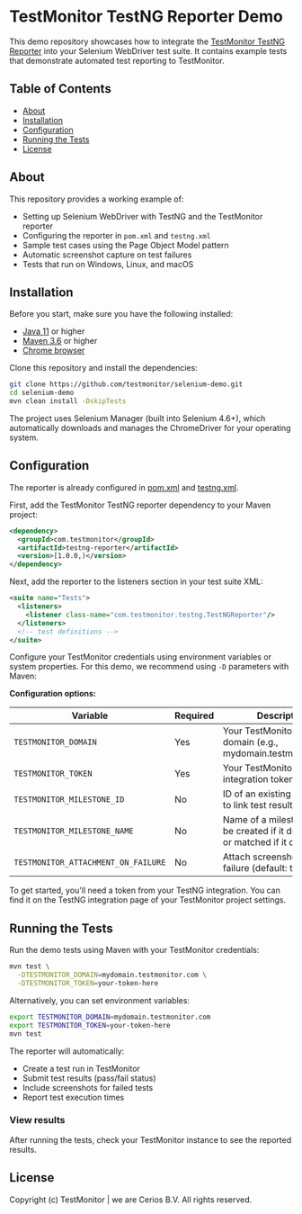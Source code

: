 # TestMonitor TestNG Reporter Demo

This demo repository showcases how to integrate the [TestMonitor TestNG Reporter](https://mvnrepository.com/artifact/com.testmonitor/testng-reporter) into your Selenium WebDriver test suite. It contains example tests that demonstrate automated test reporting to TestMonitor.

## Table of Contents

- [About](#about)
- [Installation](#installation)
- [Configuration](#configuration)
- [Running the Tests](#running-the-tests)
- [License](#license)

## About

This repository provides a working example of:

- Setting up Selenium WebDriver with TestNG and the TestMonitor reporter
- Configuring the reporter in `pom.xml` and `testng.xml`
- Sample test cases using the Page Object Model pattern
- Automatic screenshot capture on test failures
- Tests that run on Windows, Linux, and macOS

## Installation

Before you start, make sure you have the following installed:

- [Java 11](https://www.java.com/) or higher
- [Maven 3.6](https://maven.apache.org/download.cgi) or higher
- [Chrome browser](https://www.google.com/chrome/)

Clone this repository and install the dependencies:

```bash
git clone https://github.com/testmonitor/selenium-demo.git
cd selenium-demo
mvn clean install -DskipTests
```

The project uses Selenium Manager (built into Selenium 4.6+), which automatically downloads and manages the ChromeDriver for your operating system.

## Configuration

The reporter is already configured in [pom.xml](pom.xml) and [testng.xml](testng.xml).

First, add the TestMonitor TestNG reporter dependency to your Maven project:

```xml
<dependency>
  <groupId>com.testmonitor</groupId>
  <artifactId>testng-reporter</artifactId>
  <version>[1.0.0,)</version>
</dependency>
```

Next, add the reporter to the listeners section in your test suite XML:

```xml
<suite name="Tests">
  <listeners>
    <listener class-name="com.testmonitor.testng.TestNGReporter"/>
  </listeners>
  <!-- test definitions -->
</suite>
```

Configure your TestMonitor credentials using environment variables or system properties. For this demo, we recommend using `-D` parameters with Maven:

**Configuration options:**

| Variable | Required | Description |
|----------|----------|-------------|
| `TESTMONITOR_DOMAIN` | Yes | Your TestMonitor instance domain (e.g., mydomain.testmonitor.com) |
| `TESTMONITOR_TOKEN` | Yes | Your TestMonitor integration token |
| `TESTMONITOR_MILESTONE_ID` | No | ID of an existing milestone to link test results to |
| `TESTMONITOR_MILESTONE_NAME` | No | Name of a milestone (will be created if it doesn't exist or matched if it does) |
| `TESTMONITOR_ATTACHMENT_ON_FAILURE` | No | Attach screenshots on failure (default: true) |

To get started, you'll need a token from your TestNG integration. You can find it on the TestNG integration page of your TestMonitor project settings.

## Running the Tests

Run the demo tests using Maven with your TestMonitor credentials:

```bash
mvn test \
  -DTESTMONITOR_DOMAIN=mydomain.testmonitor.com \
  -DTESTMONITOR_TOKEN=your-token-here
```

Alternatively, you can set environment variables:

```bash
export TESTMONITOR_DOMAIN=mydomain.testmonitor.com
export TESTMONITOR_TOKEN=your-token-here
mvn test
```

The reporter will automatically:

- Create a test run in TestMonitor
- Submit test results (pass/fail status)
- Include screenshots for failed tests
- Report test execution times

### View results

After running the tests, check your TestMonitor instance to see the reported results.

## License

Copyright (c) TestMonitor | we are Cerios B.V. All rights reserved.
